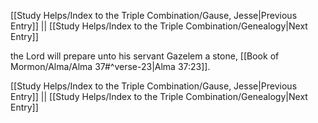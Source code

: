 [[Study Helps/Index to the Triple Combination/Gause, Jesse|Previous Entry]]  ||  [[Study Helps/Index to the Triple Combination/Genealogy|Next Entry]]

 the Lord will prepare unto his servant Gazelem a stone, [[Book of Mormon/Alma/Alma 37#^verse-23|Alma 37:23]].

[[Study Helps/Index to the Triple Combination/Gause, Jesse|Previous Entry]]  ||  [[Study Helps/Index to the Triple Combination/Genealogy|Next Entry]]